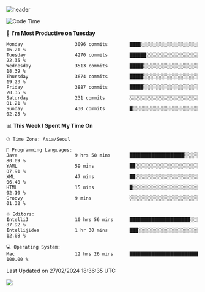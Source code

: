 ![header](https://capsule-render.vercel.app/api?type=Egg&color=timeAuto&height=300&section=header&text=PoPo&fontSize=90&animation=fadeIn)

  <!--START_SECTION:waka-->
![Code Time](http://img.shields.io/badge/Code%20Time-1%2C503%20hrs%202%20mins-blue)

📅 **I'm Most Productive on Tuesday** 

```text
Monday                   3096 commits        ████░░░░░░░░░░░░░░░░░░░░░   16.21 % 
Tuesday                  4270 commits        ██████░░░░░░░░░░░░░░░░░░░   22.35 % 
Wednesday                3513 commits        █████░░░░░░░░░░░░░░░░░░░░   18.39 % 
Thursday                 3674 commits        █████░░░░░░░░░░░░░░░░░░░░   19.23 % 
Friday                   3887 commits        █████░░░░░░░░░░░░░░░░░░░░   20.35 % 
Saturday                 231 commits         ░░░░░░░░░░░░░░░░░░░░░░░░░   01.21 % 
Sunday                   430 commits         █░░░░░░░░░░░░░░░░░░░░░░░░   02.25 % 
```


📊 **This Week I Spent My Time On** 

```text
🕑︎ Time Zone: Asia/Seoul

💬 Programming Languages: 
Java                     9 hrs 58 mins       ████████████████████░░░░░   80.09 % 
YAML                     59 mins             ██░░░░░░░░░░░░░░░░░░░░░░░   07.91 % 
XML                      47 mins             ██░░░░░░░░░░░░░░░░░░░░░░░   06.40 % 
HTML                     15 mins             █░░░░░░░░░░░░░░░░░░░░░░░░   02.10 % 
Groovy                   9 mins              ░░░░░░░░░░░░░░░░░░░░░░░░░   01.32 % 

🔥 Editors: 
IntelliJ                 10 hrs 56 mins      ██████████████████████░░░   87.92 % 
Intellijidea             1 hr 30 mins        ███░░░░░░░░░░░░░░░░░░░░░░   12.08 % 

💻 Operating System: 
Mac                      12 hrs 26 mins      █████████████████████████   100.00 % 
```


 Last Updated on 27/02/2024 18:36:35 UTC
<!--END_SECTION:waka-->



<img src="https://capsule-render.vercel.app/api?type=Egg&color=timeAuto&height=300&section=footer&text=PoPo&fontSize=90&animation=fadeIn&reversal=true" />
